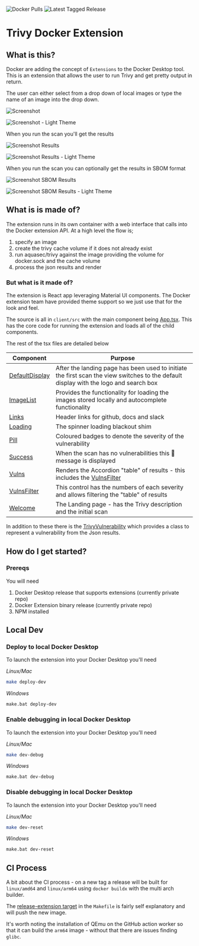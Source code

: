 ![Docker Pulls](https://img.shields.io/docker/pulls/aquasec/trivy-docker-extension?style=flat-square)
![Latest Tagged Release](https://img.shields.io/github/v/tag/aquasecurity/trivy-docker-extension?style=flat-square)

# Trivy Docker Extension


## What is this?

Docker are adding the concept of `Extensions` to the Docker Desktop tool. This is an extension that allows the user to run Trivy and get pretty output in return.

The user can either select from a drop down of local images or type the name of an image into the drop down.

![Screenshot](.github/images/screenshot.png)

![Screenshot - Light Theme](.github/images/screenshot_light.png)


When you run the scan you'll get the results

![Screenshot Results](.github/images/screenshot_results.png)

![Screenshot Results - Light Theme](.github/images/screenshot_results_light.png)

When you run the scan you can optionally get the results in SBOM format

![Screenshot SBOM Results](.github/images/screenshot_sbom_results.png)

![Screenshot SBOM Results - Light Theme](.github/images/screenshot_sbom_results_light.png)

## What is is made of?

The extension runs in its own container with a web interface that calls into the Docker extension API. At a high level the flow is;

1. specify an image
2. create the trivy cache volume if it does not already exist
3. run aquasec/trivy against the image providing the volume for docker.sock and the cache volume
4. process the json results and render

### But what is it made of?

The extension is React app leveraging Material UI components. The Docker extension team have provided theme support so we just use that for the look and feel.

The source is all in `client/src` with the main component being [App.tsx](client/src/App.tsx). This has the core code for running the extension and loads all of the child components. 

The rest of the tsx files are detailed below

| Component                                       | Purpose                                                                                                                               |
|-------------------------------------------------|---------------------------------------------------------------------------------------------------------------------------------------|
| [DefaultDisplay](client/src/DefaultDisplay.tsx) | After the landing page has been used to initiate the first scan the view switches to the default display with the logo and search box |
| [ImageList](client/src/ImageList.tsx)           | Provides the functionality for loading the images stored locally and autocomplete functionality                                       |
| [Links](client/src/Links.tsx)                   | Header links for github, docs and slack                                                                                               |
| [Loading](client/src/Loading.tsx)               | The spinner loading blackout shim                                                                                                     |
| [Pill](client/src/Pill.tsx)                     | Coloured badges to denote the severity of the vulnerability                                                                           |
| [Success](client/src/Success.tsx)               | When the scan has no vulnerabilities this :tada: message is displayed                                                                 |
| [Vulns](client/src/Vulns.tsx)                   | Renders the Accordion "table" of results - this includes the [VulnsFilter](client/src/VulnsFilter.tsx)                                |
| [VulnsFilter](client/src/VulnsFilter.tsx)       | This control has the numbers of each severity and allows filtering the "table" of results                                             |
| [Welcome](client/src/Welcome.tsx)               | The Landing page - has the Trivy description and the initial scan                                                                     |


In addition to these there is the [TrivyVulnerability](client/src/TrivyVulnerability.tsx) which provides a class to represent a vulnerability from the Json results.

## How do I get started?

### Prereqs

You will need 

1. Docker Desktop release that supports extensions (currently private repo)
2. Docker Extension binary release (currently private repo)
3. NPM installed

## Local Dev

### Deploy to local Docker Desktop

To launch the extension into your Docker Desktop you'll need

*Linux/Mac*

```bash
make deploy-dev
```

*Windows*

```bash
make.bat deploy-dev
```

### Enable debugging in local Docker Desktop

To launch the extension into your Docker Desktop you'll need

*Linux/Mac*

```bash
make dev-debug
```

*Windows*

```bash
make.bat dev-debug
```

### Disable debugging in local Docker Desktop

To launch the extension into your Docker Desktop you'll need

*Linux/Mac*

```bash
make dev-reset
```

*Windows*

```bash
make.bat dev-reset
```

## CI Process

A bit about the CI process - on a new tag a release will be built for `linux/amd64` and `linux/arm64` using `docker buildx` with the multi arch builder.

The [release-extension target](Makefile) in the `Makefile` is fairly self explanatory and will push the new image. 

It's worth noting the installation of QEmu on the GitHub action worker so that it can build the `arm64` image - without that there are issues finding `glibc`.

